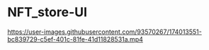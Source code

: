 # NFT_store-UI

https://user-images.githubusercontent.com/93570267/174013551-bc839729-c5ef-401c-81fe-41d11828531a.mp4
